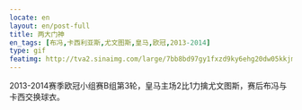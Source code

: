 ```yaml
---
locate: en
layout: en/post-full
title: 两大门神
en_tags: [布冯,卡西利亚斯,尤文图斯,皇马,欧冠,2013-2014]
type: gif
featimg: http://tva2.sinaimg.com/large/7bb8bd97gy1fxzd9ky6ehg20dw05kkjm.gif
---
```


2013-2014赛季欧冠小组赛B组第3轮，皇马主场2比1力擒尤文图斯，赛后布冯与卡西交换球衣。